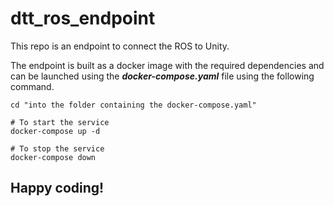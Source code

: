 # dtt_ros_endpoint

This repo is an endpoint to connect the ROS to Unity. 

The endpoint is built as a docker image with the required dependencies and can be launched using the **_docker-compose.yaml_** file using the following command. 

```
cd "into the folder containing the docker-compose.yaml"

# To start the service
docker-compose up -d

# To stop the service
docker-compose down
```

##
## Happy coding!
